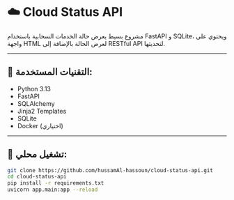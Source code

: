 # ☁️ Cloud Status API

مشروع بسيط يعرض حالة الخدمات السحابية باستخدام FastAPI و SQLite، ويحتوي على واجهة HTML لعرض الحالة بالإضافة إلى RESTful API لتحديثها.

---

## 🚀 التقنيات المستخدمة:
- Python 3.13
- FastAPI
- SQLAlchemy
- Jinja2 Templates
- SQLite
- Docker (اختياري)

---

## 🧪 تشغيل محلي:

```bash
git clone https://github.com/hussamAl-hassoun/cloud-status-api.git
cd cloud-status-api
pip install -r requirements.txt
uvicorn app.main:app --reload

    
